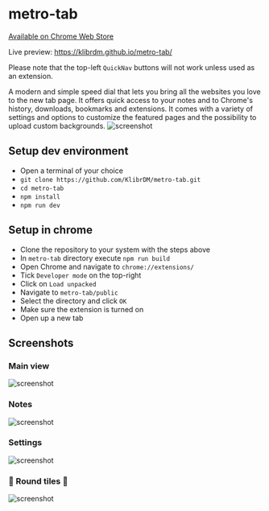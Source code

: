 # metro-tab

[Available on Chrome Web Store](https://chrome.google.com/webstore/detail/metro-speed-dial-modern-n/onhhmnkghemlcnlglcnjkhebiclbklpl?hl=en)

Live preview: https://klibrdm.github.io/metro-tab/

Please note that the top-left `QuickNav` buttons will not work unless used as an extension.

A modern and simple speed dial that lets you bring all the websites you love to the new tab page. It offers quick access to your notes and to Chrome's history, downloads, bookmarks and extensions. It comes with a variety of settings and options to customize the featured pages and the possibility to upload custom backgrounds.
![screenshot](https://i.imgur.com/QBe8rCR.jpg)

## Setup dev environment

- Open a terminal of your choice
- `git clone https://github.com/KlibrDM/metro-tab.git`
- `cd metro-tab`
- `npm install`
- `npm run dev`

## Setup in chrome

- Clone the repository to your system with the steps above
- In `metro-tab` directory execute `npm run build`
- Open Chrome and navigate to `chrome://extensions/`
- Tick `Developer mode` on the top-right
- Click on `Load unpacked`
- Navigate to `metro-tab/public`
- Select the directory and click `OK`
- Make sure the extension is turned on
- Open up a new tab

## Screenshots

### Main view

![screenshot](https://i.imgur.com/zk8MTnW.jpg)

### Notes

![screenshot](https://i.imgur.com/ffuYYLG.jpg)

### Settings

![screenshot](https://i.imgur.com/jW3NEx0.jpg)

### 🎉 Round tiles 🎉

![screenshot](https://i.imgur.com/r6oLZEh.jpg)
